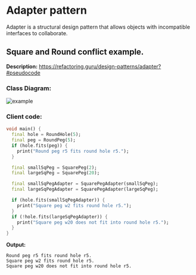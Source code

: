 # Adapter pattern
Adapter is a structural design pattern that allows objects with incompatible interfaces to collaborate.

## Square and Round conflict example. 
**Description:** https://refactoring.guru/design-patterns/adapter?#pseudocode

### Class Diagram:
![example](https://user-images.githubusercontent.com/8049534/147594536-66627fa1-f4eb-42ba-b648-8757f9e5bf20.png)

### Client code:
```dart
void main() {
  final hole = RoundHole(5);
  final peg = RoundPeg(5);
  if (hole.fits(peg)) {
    print("Round peg r5 fits round hole r5.");
  }

  final smallSqPeg = SquarePeg(2);
  final largeSqPeg = SquarePeg(20);

  final smallSqPegAdapter = SquarePegAdapter(smallSqPeg);
  final largeSqPegAdapter = SquarePegAdapter(largeSqPeg);

  if (hole.fits(smallSqPegAdapter)) {
    print("Square peg w2 fits round hole r5.");
  }
  if (!hole.fits(largeSqPegAdapter)) {
    print("Square peg w20 does not fit into round hole r5.");
  }
}
```

**Output:**
```
Round peg r5 fits round hole r5.
Square peg w2 fits round hole r5.
Square peg w20 does not fit into round hole r5.
```
